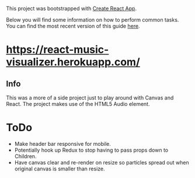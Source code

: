 This project was bootstrapped with [Create React App](https://github.com/facebookincubator/create-react-app).

Below you will find some information on how to perform common tasks.<br>
You can find the most recent version of this guide [here](https://github.com/facebookincubator/create-react-app/blob/master/packages/react-scripts/template/README.md).

# https://react-music-visualizer.herokuapp.com/

## Info

This was a more of a side project just to play around with Canvas and React. The project makes use of the HTML5 Audio element. 

# ToDo

* Make header bar responsive for mobile.
* Potentially hook up Redux to stop having to pass props down to Children. 
* Have canvas clear and re-render on resize so particles spread out when original canvas is smaller than resize. 
